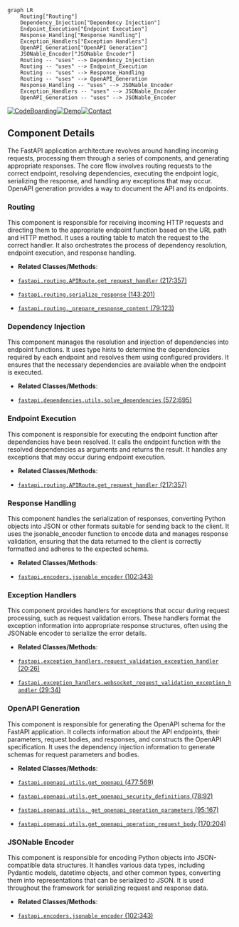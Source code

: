 ```mermaid
graph LR
    Routing["Routing"]
    Dependency_Injection["Dependency Injection"]
    Endpoint_Execution["Endpoint Execution"]
    Response_Handling["Response Handling"]
    Exception_Handlers["Exception Handlers"]
    OpenAPI_Generation["OpenAPI Generation"]
    JSONable_Encoder["JSONable Encoder"]
    Routing -- "uses" --> Dependency_Injection
    Routing -- "uses" --> Endpoint_Execution
    Routing -- "uses" --> Response_Handling
    Routing -- "uses" --> OpenAPI_Generation
    Response_Handling -- "uses" --> JSONable_Encoder
    Exception_Handlers -- "uses" --> JSONable_Encoder
    OpenAPI_Generation -- "uses" --> JSONable_Encoder
```
[![CodeBoarding](https://img.shields.io/badge/Generated%20by-CodeBoarding-9cf?style=flat-square)](https://github.com/CodeBoarding/GeneratedOnBoardings)[![Demo](https://img.shields.io/badge/Try%20our-Demo-blue?style=flat-square)](https://www.codeboarding.org/demo)[![Contact](https://img.shields.io/badge/Contact%20us%20-%20codeboarding@gmail.com-lightgrey?style=flat-square)](mailto:codeboarding@gmail.com)

## Component Details

The FastAPI application architecture revolves around handling incoming requests, processing them through a series of components, and generating appropriate responses. The core flow involves routing requests to the correct endpoint, resolving dependencies, executing the endpoint logic, serializing the response, and handling any exceptions that may occur. OpenAPI generation provides a way to document the API and its endpoints.

### Routing
This component is responsible for receiving incoming HTTP requests and directing them to the appropriate endpoint function based on the URL path and HTTP method. It uses a routing table to match the request to the correct handler. It also orchestrates the process of dependency resolution, endpoint execution, and response handling.
- **Related Classes/Methods**:

- <a href="https://github.com/fastapi/fastapi/blob/master/fastapi/routing.py#L217-L357" target="_blank" rel="noopener noreferrer">`fastapi.routing.APIRoute.get_request_handler` (217:357)</a>
- <a href="https://github.com/fastapi/fastapi/blob/master/fastapi/routing.py#L143-L201" target="_blank" rel="noopener noreferrer">`fastapi.routing.serialize_response` (143:201)</a>
- <a href="https://github.com/fastapi/fastapi/blob/master/fastapi/routing.py#L79-L123" target="_blank" rel="noopener noreferrer">`fastapi.routing._prepare_response_content` (79:123)</a>


### Dependency Injection
This component manages the resolution and injection of dependencies into endpoint functions. It uses type hints to determine the dependencies required by each endpoint and resolves them using configured providers. It ensures that the necessary dependencies are available when the endpoint is executed.
- **Related Classes/Methods**:

- <a href="https://github.com/fastapi/fastapi/blob/master/fastapi/dependencies/utils.py#L572-L695" target="_blank" rel="noopener noreferrer">`fastapi.dependencies.utils.solve_dependencies` (572:695)</a>


### Endpoint Execution
This component is responsible for executing the endpoint function after dependencies have been resolved. It calls the endpoint function with the resolved dependencies as arguments and returns the result. It handles any exceptions that may occur during endpoint execution.
- **Related Classes/Methods**:

- <a href="https://github.com/fastapi/fastapi/blob/master/fastapi/routing.py#L217-L357" target="_blank" rel="noopener noreferrer">`fastapi.routing.APIRoute.get_request_handler` (217:357)</a>


### Response Handling
This component handles the serialization of responses, converting Python objects into JSON or other formats suitable for sending back to the client. It uses the jsonable_encoder function to encode data and manages response validation, ensuring that the data returned to the client is correctly formatted and adheres to the expected schema.
- **Related Classes/Methods**:

- <a href="https://github.com/fastapi/fastapi/blob/master/fastapi/encoders.py#L102-L343" target="_blank" rel="noopener noreferrer">`fastapi.encoders.jsonable_encoder` (102:343)</a>


### Exception Handlers
This component provides handlers for exceptions that occur during request processing, such as request validation errors. These handlers format the exception information into appropriate response structures, often using the JSONable encoder to serialize the error details.
- **Related Classes/Methods**:

- <a href="https://github.com/fastapi/fastapi/blob/master/fastapi/exception_handlers.py#L20-L26" target="_blank" rel="noopener noreferrer">`fastapi.exception_handlers.request_validation_exception_handler` (20:26)</a>
- <a href="https://github.com/fastapi/fastapi/blob/master/fastapi/exception_handlers.py#L29-L34" target="_blank" rel="noopener noreferrer">`fastapi.exception_handlers.websocket_request_validation_exception_handler` (29:34)</a>


### OpenAPI Generation
This component is responsible for generating the OpenAPI schema for the FastAPI application. It collects information about the API endpoints, their parameters, request bodies, and responses, and constructs the OpenAPI specification. It uses the dependency injection information to generate schemas for request parameters and bodies.
- **Related Classes/Methods**:

- <a href="https://github.com/fastapi/fastapi/blob/master/fastapi/openapi/utils.py#L477-L569" target="_blank" rel="noopener noreferrer">`fastapi.openapi.utils.get_openapi` (477:569)</a>
- <a href="https://github.com/fastapi/fastapi/blob/master/fastapi/openapi/utils.py#L78-L92" target="_blank" rel="noopener noreferrer">`fastapi.openapi.utils.get_openapi_security_definitions` (78:92)</a>
- <a href="https://github.com/fastapi/fastapi/blob/master/fastapi/openapi/utils.py#L95-L167" target="_blank" rel="noopener noreferrer">`fastapi.openapi.utils._get_openapi_operation_parameters` (95:167)</a>
- <a href="https://github.com/fastapi/fastapi/blob/master/fastapi/openapi/utils.py#L170-L204" target="_blank" rel="noopener noreferrer">`fastapi.openapi.utils.get_openapi_operation_request_body` (170:204)</a>


### JSONable Encoder
This component is responsible for encoding Python objects into JSON-compatible data structures. It handles various data types, including Pydantic models, datetime objects, and other common types, converting them into representations that can be serialized to JSON. It is used throughout the framework for serializing request and response data.
- **Related Classes/Methods**:

- <a href="https://github.com/fastapi/fastapi/blob/master/fastapi/encoders.py#L102-L343" target="_blank" rel="noopener noreferrer">`fastapi.encoders.jsonable_encoder` (102:343)</a>